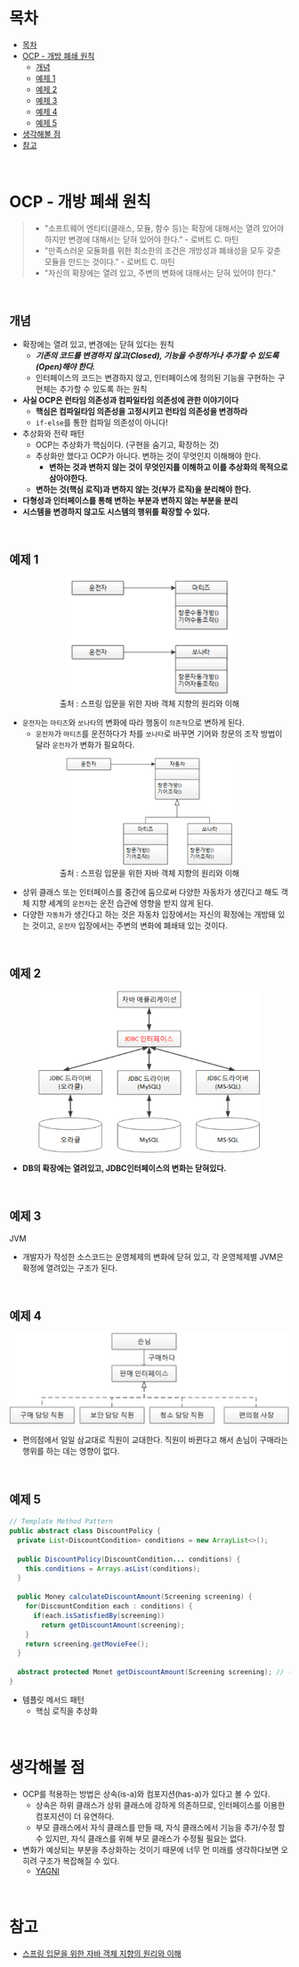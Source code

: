 # 목차

- [목차](#목차)
- [OCP - 개방 폐쇄 원칙](#ocp---개방-폐쇄-원칙)
  - [개념](#개념)
  - [예제 1](#예제-1)
  - [예제 2](#예제-2)
  - [예제 3](#예제-3)
  - [예제 4](#예제-4)
  - [예제 5](#예제-5)
- [생각해볼 점](#생각해볼-점)
- [참고](#참고)

<br>

# OCP - 개방 폐쇄 원칙

> * "소프트웨어 엔티티(클래스, 모듈, 함수 등)는 확장에 대해서는 열려 있어야 하지만 변경에 대해서는 닫혀 있어야 한다." - 로버트 C. 마틴
> * "만족스러운 모듈화를 위한 최소한의 조건은 개방성과 폐쇄성을 모두 갖춘 모듈을 만드는 것이다." - 로버트 C. 마틴
> * "자신의 확장에는 열려 있고, 주변의 변화에 대해서는 닫혀 있어야 한다."

<br>

## 개념

* 확장에는 열려 있고, 변경에는 닫혀 있다는 원칙
  * ***기존의 코드를 변경하지 않고(Closed), 기능을 수정하거나 추가할 수 있도록(Open)해야 한다.***
  * 인터페이스의 코드는 변경하지 않고, 인터페이스에 정의된 기능을 구현하는 구현체는 추가할 수 있도록 하는 원칙 
* **사실 OCP은 런타임 의존성과 컴파일타임 의존성에 관한 이야기이다**
  * **핵심은 컴파일타임 의존성을 고정시키고 런타임 의존성을 변경하라**
  * `if-else`를 통한 컴파일 의존성이 아니다!
* 추상화와 전략 패턴
  * OCP는 추상화가 핵심이다. (구현을 숨기고, 확장하는 것)
  * 추상화만 했다고 OCP가 아니다. 변하는 것이 무엇인지 이해해야 한다.
    * **변하는 것과 변하지 않는 것이 무엇인지를 이해하고 이를 추상화의 목적으로 삼아야한다.**
  * **변하는 것(핵심 로직)과 변하지 않는 것(부가 로직)을 분리해야 한다.**
* **다형성과 인터페이스를 통해 변하는 부분과 변하지 않는 부분을 분리**
* **시스템을 변경하지 않고도 시스템의 행위를 확장할 수 있다.**

<br>

## 예제 1

<p align="center"><img src="./image/image-20200723164410696.png" width="300" /><br>출처 : 스프링 입문을 위한 자바 객체 지향의 원리와 이해</p>

* `운전자`는 `마티즈`와 `쏘나타`의 변화에 따라 행동이 `의존적`으로 변하게 된다.
  * `운전자`가 `마티즈`를 운전하다가 차를 `쏘나타`로 바꾸면 기어와 창문의 조작 방법이 달라 `운전자`가 변화가 필요하다.

<p align="center"><img src="./image/1541913950879.png" width="300" /><br>출처 : 스프링 입문을 위한 자바 객체 지향의 원리와 이해</p>

* 상위 클래스 또는 인터페이스를 중간에 둠으로써 다양한 자동차가 생긴다고 해도 객체 지향 세계의 `운전자`는 운전 습관에 영향을 받지 않게 된다.
* 다양한 `자동차`가 생긴다고 하는 것은 자동차 입장에서는 자신의 확정에는 개방돼 있는 것이고, `운전자` 입장에서는 주변의 변화에 폐쇄돼 있는 것이다.

<br>

## 예제 2

<p align="center"><img src="./image/1541914244823.png" width="400" /></p>

* **DB의 확장에는 열려있고, JDBC인터페이스의 변화는 닫혀있다.**

<br>

## 예제 3

JVM

* 개발자가 작성한 소스코드는 운영체제의 변화에 닫혀 있고, 각 운영체제별 JVM은 확정에 열려있는 구조가 된다.

<br>

## 예제 4

<p align="center"><img src="./image/151351513.png"></p>

* 편의점에서 일일 삼교대로 직원이 교대한다. 직원이 바뀐다고 해서 손님이 구매라는 행위를 하는 데는 영향이 없다.

<br>

## 예제 5
```java
// Template Method Pattern
public abstract class DiscountPolicy {
  private List<DiscountCondition> conditions = new ArrayList<>();
  
  public DiscountPolicy(DiscountCondition... conditions) {
    this.conditions = Arrays.asList(conditions);
  }
  
  public Money calculateDiscountAmount(Screening screening) {
    for(DiscountCondition each : conditions) {
      if(each.isSatisfiedBy(screening))
        return getDiscountAmount(screening);
    }
    return screening.getMovieFee();
  }
  
  abstract protected Monet getDiscountAmount(Screening screening); // 추상 메서드 -> 핵심 로직 (전략)
}
```
* 템플릿 메서드 패턴
  * 핵심 로직을 추상화

<br>

# 생각해볼 점
* OCP를 적용하는 방법은 상속(is-a)와 컴포지션(has-a)가 있다고 볼 수 있다.
  * 상속은 하위 클래스가 상위 클래스에 강하게 의존하므로, 인터페이스를 이용한 컴포지션이 더 유연하다.
  * 부모 클래스에서 자식 클래스를 만들 때, 자식 클래스에서 기능을 추가/수정 할 수 있지만, 자식 클래스를 위해 부모 클래스가 수정될 필요는 없다.
* 변화가 예상되는 부분을 추상화하는 것이기 때문에 너무 먼 미래를 생각하다보면 오히려 구조가 복잡해질 수 있다.
  * [YAGNI](https://ko.wikipedia.org/wiki/YAGNI)

<br>

# 참고

* [스프링 입문을 위한 자바 객체 지향의 원리와 이해](http://www.yes24.com/Product/Goods/17350624)